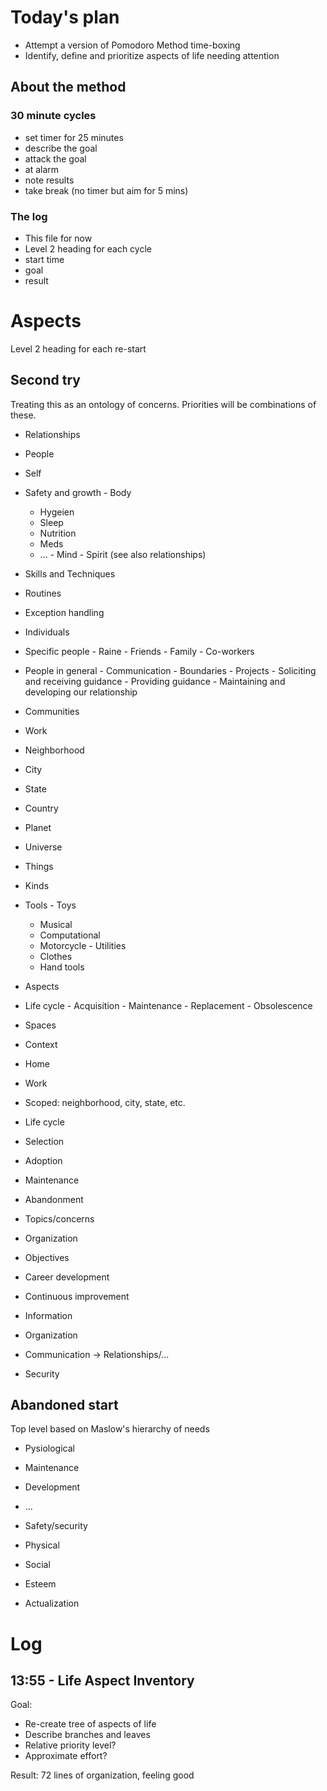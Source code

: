 # Today's plan

- Attempt a version of Pomodoro Method time-boxing
- Identify, define and prioritize aspects of life needing attention

## About the method

### 30 minute cycles

- set timer for 25 minutes
- describe the goal
- attack the goal
- at alarm
 - note results
 - take break (no timer but aim for 5 mins)

### The log

- This file for now
- Level 2 heading for each cycle
 - start time
 - goal
 - result

# Aspects

Level 2 heading for each re-start

## Second try

Treating this as an ontology of concerns. Priorities will be combinations of
these.

- Relationships
 - People
  - Self
   - Safety and growth
    - Body
     - Hygeien
     - Sleep
     - Nutrition
     - Meds
     - ...
    - Mind
    - Spirit (see also relationships)
   - Skills and Techniques
   - Routines
   - Exception handling
  - Individuals
   - Specific people
    - Raine
    - Friends
    - Family
    - Co-workers
   - People in general
    - Communication
    - Boundaries
    - Projects
    - Soliciting and receiving guidance
    - Providing guidance
    - Maintaining and developing our relationship
  - Communities
   - Work
   - Neighborhood
   - City
   - State
   - Country
   - Planet
   - Universe
 - Things
  - Kinds
   - Tools
    - Toys
     - Musical
     - Computational
     - Motorcycle
    - Utilities
     - Clothes
     - Hand tools
  - Aspects
   - Life cycle
    - Acquisition
    - Maintenance
    - Replacement
    - Obsolescence
 - Spaces
  - Context
   - Home
   - Work
  - Scoped: neighborhood, city, state, etc.
  - Life cycle
   - Selection
   - Adoption
   - Maintenance
   - Abandonment
- Topics/concerns
 - Organization
 - Objectives
 - Career development
 - Continuous improvement


- Information
 - Organization
 - Communication -> Relationships/...
 - Security

## Abandoned start

Top level based on Maslow's hierarchy of needs

- Pysiological
 - Maintenance
 - Development
 - ...
- Safety/security
 - Physical

- Social
- Esteem
- Actualization

# Log

## 13:55 - Life Aspect Inventory

Goal:
- Re-create tree of aspects of life
- Describe branches and leaves
 - Relative priority level?
 - Approximate effort?

Result: 72 lines of organization, feeling good

